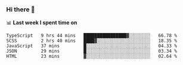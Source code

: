 ### Hi there 👋

<!--
**DBvc/DBvc** is a ✨ _special_ ✨ repository because its `README.md` (this file) appears on your GitHub profile.

Here are some ideas to get you started:

- 🔭 I’m currently working on ...
- 🌱 I’m currently learning ...
- 👯 I’m looking to collaborate on ...
- 🤔 I’m looking for help with ...
- 💬 Ask me about ...
- 📫 How to reach me: ...
- 😄 Pronouns: ...
- ⚡ Fun fact: ...
-->

📊 **Last week I spent time on**
<!--START_SECTION:waka-->
```text
TypeScript   9 hrs 44 mins   ████████████████▓░░░░░░░░   66.78 % 
SCSS         2 hrs 40 mins   ████▓░░░░░░░░░░░░░░░░░░░░   18.35 % 
JavaScript   37 mins         █░░░░░░░░░░░░░░░░░░░░░░░░   04.33 % 
JSON         29 mins         █░░░░░░░░░░░░░░░░░░░░░░░░   03.34 % 
HTML         23 mins         ▓░░░░░░░░░░░░░░░░░░░░░░░░   02.64 % 
```
<!--END_SECTION:waka-->
